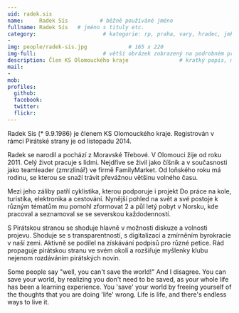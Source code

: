 ```yaml
---
uid: radek.sis
name:     Radek Sís          # běžně používáné jméno
fullname: Radek Sís   # jméno s tituly etc.
category:                     # kategorie: rp, praha, vary, hradec, jmk, senat
- 
img: people/radek-sis.jpg             # 165 x 220
img-full:                     # větší obrázek zobrazený na podrobném profilu
description: Člen KS Olomouckého kraje                # kratký popis, max 160 znaků
mail:
- 
mob:         
profiles:
  github:
  facebook:       
  twitter:        
  flickr:       
---
```

Radek Sís (* 9.9.1986) je členem KS Olomouckého kraje. Registrován v rámci Pirátské strany je od listopadu 2014.

Radek se narodil a pochází z Moravské Třebové. V Olomouci žije od roku 2011. Celý život pracuje s lidmi. Nejdříve se živil jako číšník a v současnosti jako teamleader (zmrzlinář) ve firmě FamilyMarket. Od loňského roku má rodinu, se kterou se snaží trávit převážnou většinu volného času.

Mezi jeho záliby patří cyklistika, kterou podporuje i projekt Do práce na kole, turistika, elektronika a cestování. Nynější pohled na svět a své postoje k různým tématům mu pomohl zformovat 2 a půl letý pobyt v Norsku, kde pracoval a seznamoval se se severskou každodenností.

S Pirátskou stranou se shoduje hlavně v možnosti diskuze a volnosti projevu. Shoduje se s transparentností, s digitalizací a zmírněním byrokracie v naší zemi. Aktivně se podílel na získávání podpisů pro různé petice. Rád propaguje pirátskou stranu ve svém okolí a rozšiřuje myšlenky klubu nejenom rozdáváním pirátských novin.

Some people say "well, you can't save the world!" And I disagree. You can save your world, by realizing you don't need to be saved, as your whole life has been a learning experience. You 'save' your world by freeing yourself of the thoughts that you are doing 'life' wrong. Life is life, and there's endless ways to live it.


